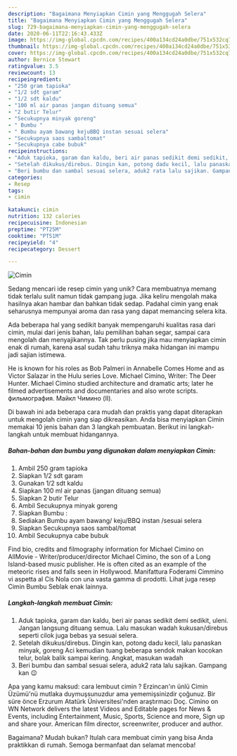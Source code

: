 ```yaml
---
description: "Bagaimana Menyiapkan Cimin yang Menggugah Selera"
title: "Bagaimana Menyiapkan Cimin yang Menggugah Selera"
slug: 729-bagaimana-menyiapkan-cimin-yang-menggugah-selera
date: 2020-06-11T22:16:43.433Z
image: https://img-global.cpcdn.com/recipes/400a134cd24a0dbe/751x532cq70/cimin-foto-resep-utama.jpg
thumbnail: https://img-global.cpcdn.com/recipes/400a134cd24a0dbe/751x532cq70/cimin-foto-resep-utama.jpg
cover: https://img-global.cpcdn.com/recipes/400a134cd24a0dbe/751x532cq70/cimin-foto-resep-utama.jpg
author: Bernice Stewart
ratingvalue: 3.5
reviewcount: 13
recipeingredient:
- "250 gram tapioka"
- "1/2 sdt garam"
- "1/2 sdt kaldu"
- "100 ml air panas jangan dituang semua"
- "2 butir Telur"
- "Secukupnya minyak goreng"
- " Bumbu "
- " Bumbu ayam bawang kejuBBQ instan sesuai selera"
- "Secukupnya saos sambaltomat"
- "Secukupnya cabe bubuk"
recipeinstructions:
- "Aduk tapioka, garam dan kaldu, beri air panas sedikit demi sedikit, uleni. Jangan langsung dituang semua. Lalu masukan wadah kukusan/direbus seperti cilok juga bebas ya sesuai selera."
- "Setelah dikukus/direbus. Dingin kan, potong dadu kecil, lalu panaskan minyak, goreng Aci kemudian tuang beberapa sendok makan kocokan telur, bolak balik sampai kering. Angkat, masukan wadah"
- "Beri bumbu dan sambal sesuai selera, aduk2 rata lalu sajikan. Gampang kan 😉"
categories:
- Resep
tags:
- cimin

katakunci: cimin 
nutrition: 132 calories
recipecuisine: Indonesian
preptime: "PT25M"
cooktime: "PT51M"
recipeyield: "4"
recipecategory: Dessert

---
```



![Cimin](https://img-global.cpcdn.com/recipes/400a134cd24a0dbe/751x532cq70/cimin-foto-resep-utama.jpg)

Sedang mencari ide resep cimin yang unik? Cara membuatnya memang tidak terlalu sulit namun tidak gampang juga. Jika keliru mengolah maka hasilnya akan hambar dan bahkan tidak sedap. Padahal cimin yang enak seharusnya mempunyai aroma dan rasa yang dapat memancing selera kita.

Ada beberapa hal yang sedikit banyak mempengaruhi kualitas rasa dari cimin, mulai dari jenis bahan, lalu pemilihan bahan segar, sampai cara mengolah dan menyajikannya. Tak perlu pusing jika mau menyiapkan cimin enak di rumah, karena asal sudah tahu triknya maka hidangan ini mampu jadi sajian istimewa.

He is known for his roles as Bob Palmeri in Annabelle Comes Home and as Victor Salazar in the Hulu series Love. Michael Cimino, Writer: The Deer Hunter. Michael Cimino studied architecture and dramatic arts; later he filmed advertisements and documentaries and also wrote scripts. фильмография. Майкл Чимино (II).


Di bawah ini ada beberapa cara mudah dan praktis yang dapat diterapkan untuk mengolah cimin yang siap dikreasikan. Anda bisa menyiapkan Cimin memakai 10 jenis bahan dan 3 langkah pembuatan. Berikut ini langkah-langkah untuk membuat hidangannya.

<!--inarticleads1-->

##### Bahan-bahan dan bumbu yang digunakan dalam menyiapkan Cimin:

1. Ambil 250 gram tapioka
1. Siapkan 1/2 sdt garam
1. Gunakan 1/2 sdt kaldu
1. Siapkan 100 ml air panas (jangan dituang semua)
1. Siapkan 2 butir Telur
1. Ambil Secukupnya minyak goreng
1. Siapkan  Bumbu :
1. Sediakan  Bumbu ayam bawang/ keju/BBQ instan /sesuai selera
1. Siapkan Secukupnya saos sambal/tomat
1. Ambil Secukupnya cabe bubuk


Find bio, credits and filmography information for Michael Cimino on AllMovie - Writer/producer/director Michael Cimino, the son of a Long Island-based music publisher. He is often cited as an example of the meteoric rises and falls seen in Hollywood. Manifattura Foderami Cimmino vi aspetta al Cis Nola con una vasta gamma di prodotti. Lihat juga resep Cimin Bumbu Seblak enak lainnya. 

<!--inarticleads2-->

##### Langkah-langkah membuat Cimin:

1. Aduk tapioka, garam dan kaldu, beri air panas sedikit demi sedikit, uleni. Jangan langsung dituang semua. Lalu masukan wadah kukusan/direbus seperti cilok juga bebas ya sesuai selera.
1. Setelah dikukus/direbus. Dingin kan, potong dadu kecil, lalu panaskan minyak, goreng Aci kemudian tuang beberapa sendok makan kocokan telur, bolak balik sampai kering. Angkat, masukan wadah
1. Beri bumbu dan sambal sesuai selera, aduk2 rata lalu sajikan. Gampang kan 😉


Apa yang kamu maksud: cara lembuut cimin ? Erzincan&#39;ın ünlü Cimin Üzümü&#39;nü mutlaka duymuşsunuzdur ama yememişsinizdir çoğunuz. Bir süre önce Erzurum Atatürk Üniversitesi&#39;nden araştırmacı Doç. Cimino on WN Network delivers the latest Videos and Editable pages for News &amp; Events, including Entertainment, Music, Sports, Science and more, Sign up and share your. American film director, screenwriter, producer and author. 

Bagaimana? Mudah bukan? Itulah cara membuat cimin yang bisa Anda praktikkan di rumah. Semoga bermanfaat dan selamat mencoba!
